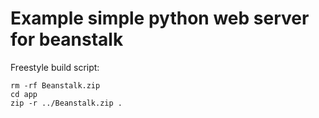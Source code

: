 # Example simple python web server for beanstalk

Freestyle build script: 
```
rm -rf Beanstalk.zip
cd app
zip -r ../Beanstalk.zip . 
```



